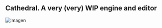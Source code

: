 Cathedral. A very (very) WIP engine and editor
-----
![imagen](https://github.com/user-attachments/assets/a004f398-b215-42fd-bd53-c4d06057749a)
